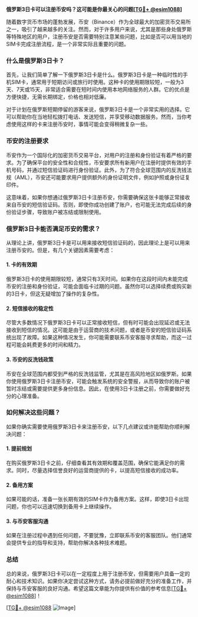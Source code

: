 **俄罗斯3日卡可以注册币安吗？这可能是你最关心的问题[[TG💪+ @esim1088](https://t.me/s/esim1088)]**

随着数字货币市场的蓬勃发展，币安（Binance）作为全球最大的加密货币交易所之一，吸引了越来越多的关注。然而，对于许多用户来说，尤其是那些身处俄罗斯等特殊地区的用户，注册币安是否需要特别注意某些问题，比如是否可以用当地的SIM卡完成注册流程，是一个非常实际且重要的问题。

### 什么是俄罗斯3日卡？

首先，让我们简单了解一下俄罗斯3日卡是什么。俄罗斯3日卡是一种临时性的手机SIM卡，通常用于短期访问或旅行时使用。这种卡的使用期限较短，一般为3天、7天或15天，非常适合需要在短时间内使用本地网络服务的人群。它的优点是方便快捷，无需长期绑定，价格也相对低廉。

对于计划在俄罗斯短期停留的游客来说，俄罗斯3日卡是一个非常实用的选择。它可以帮助你在当地轻松拨打电话、发送短信，并享受移动数据服务。然而，当你考虑使用这样的卡来注册币安时，事情可能会变得稍微复杂一些。

### 币安的注册要求

币安作为一个国际化的加密货币交易平台，对用户的注册和身份验证有着严格的要求。为了确保平台的安全性和合规性，币安要求所有新用户在注册时提供有效的手机号码，并通过短信验证码进行身份验证。此外，为了符合全球范围内的反洗钱法规（AML），币安还可能要求用户提供额外的身份证明文件，例如护照或身份证复印件。

这意味着，如果你想通过俄罗斯3日卡注册币安，你需要确保这张卡能够正常接收来自币安的短信验证码。否则，即使你成功创建了账户，也可能无法完成后续的身份验证步骤，导致账户被冻结或限制使用。

### 俄罗斯3日卡能否满足币安的需求？

从理论上讲，俄罗斯3日卡是可以用来接收短信验证码的，因此理论上是可以用来注册币安的。但是，有几个关键因素需要考虑：

#### 1. **卡的有效期**
   俄罗斯3日卡的使用期限较短，通常只有3天时间。如果你在这段时间内未能完成币安的注册和身份验证，可能会面临卡过期的问题。虽然你可以选择续费或购买新的3日卡，但这无疑增加了操作的复杂性。

#### 2. **短信接收的稳定性**
   尽管大多数情况下俄罗斯3日卡可以正常接收短信，但有时可能会出现延迟或无法接收到短信的情况。这可能是由于运营商的技术问题，或者是币安的短信验证码系统出现了故障。如果这种情况发生，你可能需要联系币安客服寻求帮助，而这一过程可能会耗费更多的时间和精力。

#### 3. **币安的反洗钱政策**
   币安在全球范围内都受到严格的反洗钱监管，尤其是在高风险地区如俄罗斯。如果你使用俄罗斯3日卡注册币安，可能会触发系统的安全警报，从而导致你的账户被暂时冻结或需要提供更多身份信息。因此，在使用3日卡注册之前，你需要做好充分的心理准备。

### 如何解决这些问题？

如果你确实需要使用俄罗斯3日卡来注册币安，以下几点建议或许能帮助你顺利解决问题：

#### 1. **提前规划**
   在购买俄罗斯3日卡之前，仔细查看其有效期和覆盖范围，确保它能满足你的需求。同时，尽量选择信誉良好的运营商提供的卡，以提高短信接收的成功率。

#### 2. **备用方案**
   如果可能的话，准备一张长期有效的SIM卡作为备用方案。这样，即使3日卡出现问题，你也可以迅速切换到备用卡上继续操作。

#### 3. **与币安客服沟通**
   如果在注册过程中遇到任何问题，不要犹豫，立即联系币安的客服团队。他们通常会提供专业的指导和支持，帮助你解决各种技术难题。

### 总结

总的来说，俄罗斯3日卡可以在一定程度上用于注册币安，但需要用户具备一定的耐心和技术知识。如果你决定尝试这种方式，请务必提前做好充分的准备工作，并保持与币安客服的良好沟通。希望这篇文章能为你提供有价值的参考信息[[TG💪+ @esim1088](https://t.me/s/esim1088)]！

[[TG💪+ @esim1088](https://t.me/s/esim1088) ![Image](https://i.postimg.cc/4NQfJmqS/Snipaste-2025-05-13-00-14-12.png)]